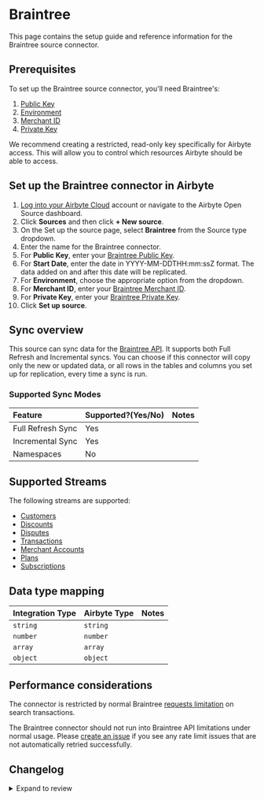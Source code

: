 # Braintree

This page contains the setup guide and reference information for the Braintree source connector.

## Prerequisites

To set up the Braintree source connector, you'll need Braintree's:

1. [Public Key](https://developer.paypal.com/braintree/articles/control-panel/important-gateway-credentials#public-key)
2. [Environment](https://developer.paypal.com/braintree/articles/control-panel/important-gateway-credentials#environment)
3. [Merchant ID](https://developer.paypal.com/braintree/articles/control-panel/important-gateway-credentials#merchant-id)
4. [Private Key](https://developer.paypal.com/braintree/articles/control-panel/important-gateway-credentials#private-key)

We recommend creating a restricted, read-only key specifically for Airbyte access. This will allow you to control which resources Airbyte should be able to access.

## Set up the Braintree connector in Airbyte

1. [Log into your Airbyte Cloud](https://cloud.airbyte.io/workspaces) account or navigate to the Airbyte Open Source dashboard.
2. Click **Sources** and then click **+ New source**.
3. On the Set up the source page, select **Braintree** from the Source type dropdown.
4. Enter the name for the Braintree connector.
5. For **Public Key**, enter your [Braintree Public Key](https://developer.paypal.com/braintree/articles/control-panel/important-gateway-credentials#public-key).
6. For **Start Date**, enter the date in YYYY-MM-DDTHH:mm:ssZ format. The data added on and after this date will be replicated.
7. For **Environment**, choose the appropriate option from the dropdown.
8. For **Merchant ID**, enter your [Braintree Merchant ID](https://developer.paypal.com/braintree/articles/control-panel/important-gateway-credentials#merchant-id).
9. For **Private Key**, enter your [Braintree Private Key](https://developer.paypal.com/braintree/articles/control-panel/important-gateway-credentials#private-key).
10. Click **Set up source**.

## Sync overview

This source can sync data for the [Braintree API](https://developers.braintreepayments.com/start/overview). It supports both Full Refresh and Incremental syncs. You can choose if this connector will copy only the new or updated data, or all rows in the tables and columns you set up for replication, every time a sync is run.

### Supported Sync Modes

| Feature           | Supported?\(Yes/No\) | Notes |
| :---------------- | :------------------- | :---- |
| Full Refresh Sync | Yes                  |       |
| Incremental Sync  | Yes                  |       |
| Namespaces        | No                   |       |

## Supported Streams

The following streams are supported:

- [Customers](https://developer.paypal.com/braintree/docs/reference/request/customer/search)
- [Discounts](https://developer.paypal.com/braintree/docs/reference/response/discount)
- [Disputes](https://developer.paypal.com/braintree/docs/reference/request/dispute/search)
- [Transactions](https://developers.braintreepayments.com/reference/response/transaction/python)
- [Merchant Accounts](https://developer.paypal.com/braintree/docs/reference/response/merchant-account)
- [Plans](https://developer.paypal.com/braintree/docs/reference/response/plan)
- [Subscriptions](https://developer.paypal.com/braintree/docs/reference/response/subscription)

## Data type mapping

| Integration Type | Airbyte Type | Notes |
| :--------------- | :----------- | :---- |
| `string`         | `string`     |       |
| `number`         | `number`     |       |
| `array`          | `array`      |       |
| `object`         | `object`     |       |

## Performance considerations

The connector is restricted by normal Braintree [requests limitation](https://developers.braintreepayments.com/reference/general/searching/search-results/python#search-limit) on search transactions.

The Braintree connector should not run into Braintree API limitations under normal usage. Please [create an issue](https://github.com/airbytehq/airbyte/issues) if you see any rate limit issues that are not automatically retried successfully.

## Changelog
<details>
  <summary>Expand to review</summary>

| Version | Date       | Pull Request                                             | Subject                                              |
| :------ | :--------- | :------------------------------------------------------- | :--------------------------------------------------- |
| 0.2.1   | 2023-11-08 | [31489](https://github.com/airbytehq/airbyte/pull/31489) | Fix transaction stream custom fields                 |
| 0.2.0   | 2023-07-17 | [29200](https://github.com/airbytehq/airbyte/pull/29200) | Migrate connector to low-code framework              |
| 0.1.5   | 2023-05-24 | [26340](https://github.com/airbytehq/airbyte/pull/26340) | Fix error in `check_connection` in integration tests |
| 0.1.4   | 2023-03-13 | [23548](https://github.com/airbytehq/airbyte/pull/23548) | Update braintree python library version to 4.18.1    |
| 0.1.3   | 2021-12-23 | [8434](https://github.com/airbytehq/airbyte/pull/8434)   | Update fields in source-connectors specifications    |
| 0.1.2   | 2021-12-22 | [9042](https://github.com/airbytehq/airbyte/pull/9042)   | Fix `$ref` in schema and spec                        |
| 0.1.1   | 2021-10-27 | [7432](https://github.com/airbytehq/airbyte/pull/7432)   | Dispute model should accept multiple Evidences       |
| 0.1.0   | 2021-08-17 | [5362](https://github.com/airbytehq/airbyte/pull/5362)   | Initial version                                      |

</details>